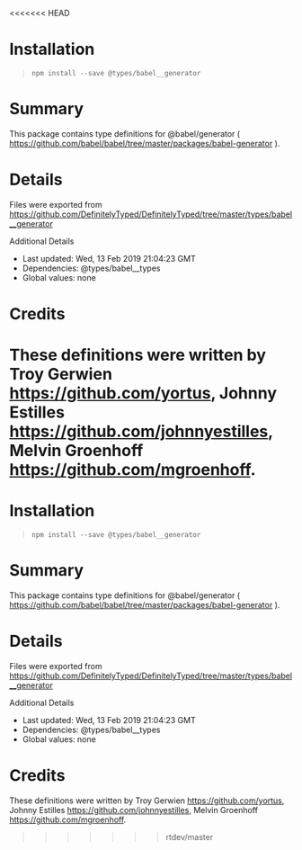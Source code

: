 <<<<<<< HEAD
# Installation
> `npm install --save @types/babel__generator`

# Summary
This package contains type definitions for @babel/generator ( https://github.com/babel/babel/tree/master/packages/babel-generator ).

# Details
Files were exported from https://github.com/DefinitelyTyped/DefinitelyTyped/tree/master/types/babel__generator

Additional Details
 * Last updated: Wed, 13 Feb 2019 21:04:23 GMT
 * Dependencies: @types/babel__types
 * Global values: none

# Credits
These definitions were written by Troy Gerwien <https://github.com/yortus>, Johnny Estilles <https://github.com/johnnyestilles>, Melvin Groenhoff <https://github.com/mgroenhoff>.
=======
# Installation
> `npm install --save @types/babel__generator`

# Summary
This package contains type definitions for @babel/generator ( https://github.com/babel/babel/tree/master/packages/babel-generator ).

# Details
Files were exported from https://github.com/DefinitelyTyped/DefinitelyTyped/tree/master/types/babel__generator

Additional Details
 * Last updated: Wed, 13 Feb 2019 21:04:23 GMT
 * Dependencies: @types/babel__types
 * Global values: none

# Credits
These definitions were written by Troy Gerwien <https://github.com/yortus>, Johnny Estilles <https://github.com/johnnyestilles>, Melvin Groenhoff <https://github.com/mgroenhoff>.
>>>>>>> rtdev/master
